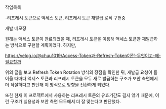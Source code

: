 작업목록

-리프레시 토큰으로 액세스 토큰, 리프레시 토큰 재발급 로직 구현중

개발 메모장

원래는 액세스 토큰이 만료되었을 때, 리프레시 토큰을 이용해 액세스 토큰만 재발급하는 방식으로 구현할 계획이었다.
 하지만,

https://velog.io/@chuu1019/Access-Token과-Refresh-Token이란-무엇이고-왜-필요할까

위의 글을 보고 Refresh Token Rotation 방식의 장점을 확인한 뒤, 재발급 요청이 들어올 때마다 
액세스 토큰과 리프레시 토큰을 모두 새로 발급하는 구조가 보안 측면에서 더 적절하다고 
판단해 이 방식으로 방향을 전환하게 되었다.

또한 현재 이 프로젝트에서 사용하는 리프레시 토큰의 유효기간도 길지 않기 때문에,
이런 구조가 실용성과 보안 측면 모두에서 더 잘 맞는다고 판단했다.